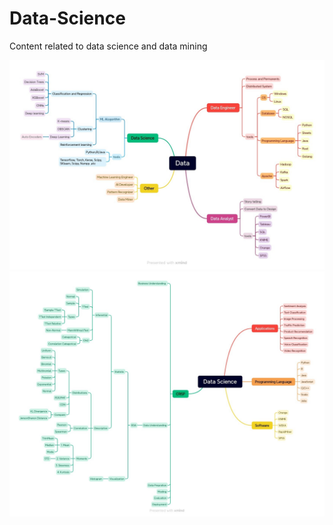 # Data-Science
Content related to data science and data mining

<img src="./utils/Data.jpg"/>
<img src="./utils/Data_Science.jpg"/>